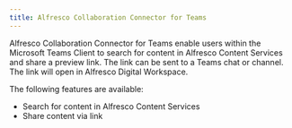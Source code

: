 ```yaml
---
title: Alfresco Collaboration Connector for Teams
---
```


Alfresco Collaboration Connector for Teams enable users within the Microsoft Teams Client to search for content in 
Alfresco Content Services and share a preview link. The link can be sent to a Teams chat or channel. The link will open 
in Alfresco Digital Workspace. 

The following features are available:

* Search for content in Alfresco Content Services
* Share content via link

